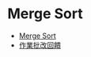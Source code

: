 # Merge Sort
 * [Merge Sort](https://docs.google.com/presentation/d/e/2PACX-1vToxkEzc1H1RT5MI9G941KQFBC7GO_Efn95wTqXLEdr3LDBSNcQb-M46IOC-_RzZih6IBEwwy3rWQuE/pub?start=false&loop=false&delayms=3000&slide=id.p)
* [作業批改回饋](https://docs.google.com/presentation/d/e/2PACX-1vQA2duje1lQWNpHg-VfaYbl5kI5QRMEhxRi0wS3uO0Eatlmr0i590vZ23SHugtNiw3vTvvl2VweyICT/pub?start=false&loop=false&delayms=3000&slide=id.g707f5d7d96_0_28)
